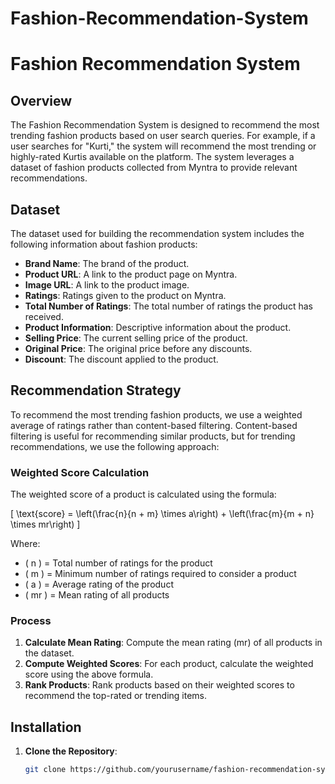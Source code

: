 # Fashion-Recommendation-System
# Fashion Recommendation System

## Overview
The Fashion Recommendation System is designed to recommend the most trending fashion products based on user search queries. For example, if a user searches for "Kurti," the system will recommend the most trending or highly-rated Kurtis available on the platform. The system leverages a dataset of fashion products collected from Myntra to provide relevant recommendations.

## Dataset
The dataset used for building the recommendation system includes the following information about fashion products:

- **Brand Name**: The brand of the product.
- **Product URL**: A link to the product page on Myntra.
- **Image URL**: A link to the product image.
- **Ratings**: Ratings given to the product on Myntra.
- **Total Number of Ratings**: The total number of ratings the product has received.
- **Product Information**: Descriptive information about the product.
- **Selling Price**: The current selling price of the product.
- **Original Price**: The original price before any discounts.
- **Discount**: The discount applied to the product.

## Recommendation Strategy
To recommend the most trending fashion products, we use a weighted average of ratings rather than content-based filtering. Content-based filtering is useful for recommending similar products, but for trending recommendations, we use the following approach:

### Weighted Score Calculation
The weighted score of a product is calculated using the formula:

\[ \text{score} = \left(\frac{n}{n + m} \times a\right) + \left(\frac{m}{m + n} \times mr\right) \]

Where:
- \( n \) = Total number of ratings for the product
- \( m \) = Minimum number of ratings required to consider a product
- \( a \) = Average rating of the product
- \( mr \) = Mean rating of all products

### Process
1. **Calculate Mean Rating**: Compute the mean rating (mr) of all products in the dataset.
2. **Compute Weighted Scores**: For each product, calculate the weighted score using the above formula.
3. **Rank Products**: Rank products based on their weighted scores to recommend the top-rated or trending items.

## Installation
1. **Clone the Repository**:
   ```bash
   git clone https://github.com/yourusername/fashion-recommendation-system.git
